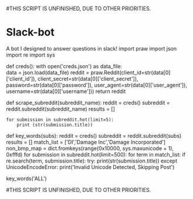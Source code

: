 #THIS SCRIPT IS UNFINISHED, DUE TO OTHER PRIORITIES. 
# Slack-bot
A bot I designed to answer questions in slack! 
import praw
import json
import re
import sys

def creds():
    with open('creds.json') as data_file:    
        data = json.load(data_file)
        reddit = praw.Reddit(client_id=str(data[0]['client_id']),
                                   client_secret=str(data[0]['client_secret']),
                                   password=str(data[0]['password']),
                                   user_agent=str(data[0]['user_agent']),
                                   username=str(data[0]['username']))
        return reddit

def scrape_subreddit(subreddit_name):
    reddit = creds()
    subreddit = reddit.subreddit(subreddit_name)
    results = []

    for submission in subreddit.hot(limit=5):
        print (str(submission.title))

def key_words(subs):
    reddit = creds()
    subreddit = reddit.subreddit(subs)
    results = []
    match_list = ['DI','Damage Inc','Damage Incorporated']
    non_bmp_map = dict.fromkeys(range(0x10000, sys.maxunicode + 1), 0xfffd)
    for submission in subreddit.hot(limit=500):
        for term in match_list:
            if re.search(term, submission.title):
                try:
                    print(str(submission.title))
                except UnicodeEncodeError:
                    print('Invalid Unicode Detected, Skipping Post')
           
key_words('ALL')

#THIS SCRIPT IS UNFINISHED, DUE TO OTHER PRIORITIES. 
